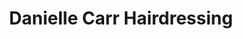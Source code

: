 ---
title: "Danielle Carr Hairdressing"
url: /edinburgh/danielle-carr-hairdressing/
shop: hairdresser
---